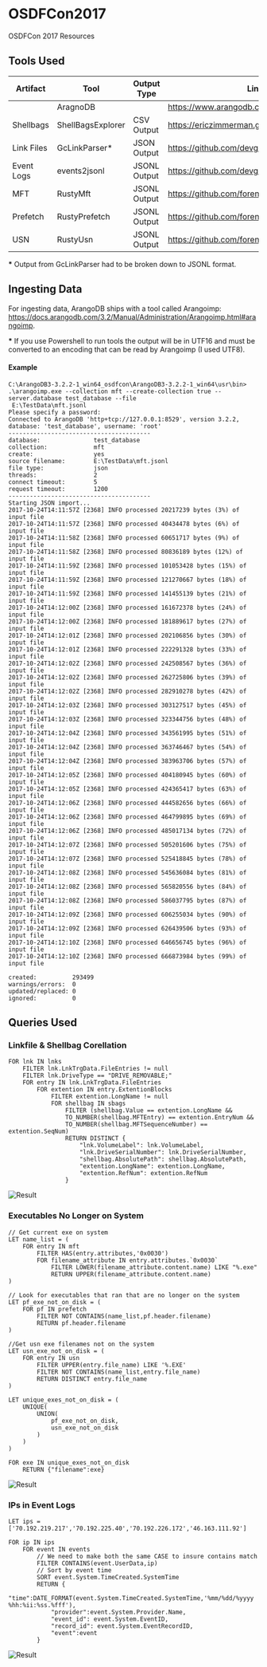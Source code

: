 # OSDFCon2017
OSDFCon 2017 Resources

## Tools Used
| Artifact | Tool | Output Type | Link |
| --- | --- | --- | --- |
| | AragnoDB | | https://www.arangodb.com/ |
| Shellbags | ShellBagsExplorer | CSV Output | https://ericzimmerman.github.io/ |
| Link Files | GcLinkParser* | JSON Output | https://github.com/devgc/GcLinkParser |
| Event Logs | events2jsonl | JSONL Output | https://github.com/devgc/events2jsonl |
| MFT | RustyMft | JSONL Output | https://github.com/forensicmatt/RustyMft |
| Prefetch | RustyPrefetch | JSONL Output | https://github.com/forensicmatt/RustyPrefetch |
| USN | RustyUsn | JSONL Output | https://github.com/forensicmatt/RustyUsn |

**\*** Output from GcLinkParser had to be broken down to JSONL format.

## Ingesting Data
For ingesting data, ArangoDB ships with a tool called Arangoimp: https://docs.arangodb.com/3.2/Manual/Administration/Arangoimp.html#arangoimp.

**\*** If you use Powershell to run tools the output will be in UTF16 and must be converted to an encoding that can be read by Arangoimp (I used UTF8).

#### Example
```
C:\ArangoDB3-3.2.2-1_win64_osdfcon\ArangoDB3-3.2.2-1_win64\usr\bin>
.\arangoimp.exe --collection mft --create-collection true --server.database test_database --file
 E:\TestData\mft.jsonl
Please specify a password:
Connected to ArangoDB 'http+tcp://127.0.0.1:8529', version 3.2.2, database: 'test_database', username: 'root'
----------------------------------------
database:               test_database
collection:             mft
create:                 yes
source filename:        E:\TestData\mft.jsonl
file type:              json
threads:                2
connect timeout:        5
request timeout:        1200
----------------------------------------
Starting JSON import...
2017-10-24T14:11:57Z [2368] INFO processed 20217239 bytes (3%) of input file
2017-10-24T14:11:57Z [2368] INFO processed 40434478 bytes (6%) of input file
2017-10-24T14:11:58Z [2368] INFO processed 60651717 bytes (9%) of input file
2017-10-24T14:11:58Z [2368] INFO processed 80836189 bytes (12%) of input file
2017-10-24T14:11:59Z [2368] INFO processed 101053428 bytes (15%) of input file
2017-10-24T14:11:59Z [2368] INFO processed 121270667 bytes (18%) of input file
2017-10-24T14:11:59Z [2368] INFO processed 141455139 bytes (21%) of input file
2017-10-24T14:12:00Z [2368] INFO processed 161672378 bytes (24%) of input file
2017-10-24T14:12:00Z [2368] INFO processed 181889617 bytes (27%) of input file
2017-10-24T14:12:01Z [2368] INFO processed 202106856 bytes (30%) of input file
2017-10-24T14:12:01Z [2368] INFO processed 222291328 bytes (33%) of input file
2017-10-24T14:12:02Z [2368] INFO processed 242508567 bytes (36%) of input file
2017-10-24T14:12:02Z [2368] INFO processed 262725806 bytes (39%) of input file
2017-10-24T14:12:02Z [2368] INFO processed 282910278 bytes (42%) of input file
2017-10-24T14:12:03Z [2368] INFO processed 303127517 bytes (45%) of input file
2017-10-24T14:12:03Z [2368] INFO processed 323344756 bytes (48%) of input file
2017-10-24T14:12:04Z [2368] INFO processed 343561995 bytes (51%) of input file
2017-10-24T14:12:04Z [2368] INFO processed 363746467 bytes (54%) of input file
2017-10-24T14:12:04Z [2368] INFO processed 383963706 bytes (57%) of input file
2017-10-24T14:12:05Z [2368] INFO processed 404180945 bytes (60%) of input file
2017-10-24T14:12:05Z [2368] INFO processed 424365417 bytes (63%) of input file
2017-10-24T14:12:06Z [2368] INFO processed 444582656 bytes (66%) of input file
2017-10-24T14:12:06Z [2368] INFO processed 464799895 bytes (69%) of input file
2017-10-24T14:12:06Z [2368] INFO processed 485017134 bytes (72%) of input file
2017-10-24T14:12:07Z [2368] INFO processed 505201606 bytes (75%) of input file
2017-10-24T14:12:07Z [2368] INFO processed 525418845 bytes (78%) of input file
2017-10-24T14:12:08Z [2368] INFO processed 545636084 bytes (81%) of input file
2017-10-24T14:12:08Z [2368] INFO processed 565820556 bytes (84%) of input file
2017-10-24T14:12:08Z [2368] INFO processed 586037795 bytes (87%) of input file
2017-10-24T14:12:09Z [2368] INFO processed 606255034 bytes (90%) of input file
2017-10-24T14:12:09Z [2368] INFO processed 626439506 bytes (93%) of input file
2017-10-24T14:12:10Z [2368] INFO processed 646656745 bytes (96%) of input file
2017-10-24T14:12:10Z [2368] INFO processed 666873984 bytes (99%) of input file

created:          293499
warnings/errors:  0
updated/replaced: 0
ignored:          0
```

## Queries Used
### Linkfile & Shellbag Corellation
```
FOR lnk IN lnks
    FILTER lnk.LnkTrgData.FileEntries != null
    FILTER lnk.DriveType == "DRIVE_REMOVABLE;"
    FOR entry IN lnk.LnkTrgData.FileEntries
        FOR extention IN entry.ExtentionBlocks
            FILTER extention.LongName != null
            FOR shellbag IN sbags
                FILTER (shellbag.Value == extention.LongName && 
                TO_NUMBER(shellbag.MFTEntry) == extention.EntryNum && 
                TO_NUMBER(shellbag.MFTSequenceNumber) == extention.SeqNum)
                RETURN DISTINCT {
                    "lnk.VolumeLabel": lnk.VolumeLabel,
                    "lnk.DriveSerialNumber": lnk.DriveSerialNumber,
                    "shellbag.AbsolutePath": shellbag.AbsolutePath,
                    "extention.LongName": extention.LongName, 
                    "extention.RefNum": extention.RefNum
                }
```
![Result](https://github.com/devgc/OSDFCon2017/blob/master/001_lnk_shl_result.png)

### Executables No Longer on System
```
// Get current exe on system
LET name_list = (
    FOR entry IN mft
        FILTER HAS(entry.attributes,'0x0030')
        FOR filename_attribute IN entry.attributes.`0x0030`
            FILTER LOWER(filename_attribute.content.name) LIKE "%.exe"
            RETURN UPPER(filename_attribute.content.name)
)

// Look for executables that ran that are no longer on the system
LET pf_exe_not_on_disk = (
    FOR pf IN prefetch
        FILTER NOT CONTAINS(name_list,pf.header.filename)
        RETURN pf.header.filename
)
    
//Get usn exe filenames not on the system
LET usn_exe_not_on_disk = (
    FOR entry IN usn
        FILTER UPPER(entry.file_name) LIKE '%.EXE'
        FILTER NOT CONTAINS(name_list,entry.file_name)
        RETURN DISTINCT entry.file_name
)

LET unique_exes_not_on_disk = (
    UNIQUE(
        UNION(
            pf_exe_not_on_disk,
            usn_exe_not_on_disk
        )
    )
)

FOR exe IN unique_exes_not_on_disk
    RETURN {"filename":exe}
```
![Result](https://github.com/devgc/OSDFCon2017/blob/master/002_exe_not_on_system_result.png)

### IPs in Event Logs
```
LET ips = ['70.192.219.217','70.192.225.40','70.192.226.172','46.163.111.92']

FOR ip IN ips
    FOR event IN events
        // We need to make both the same CASE to insure contains match
        FILTER CONTAINS(event.UserData,ip)
        // Sort by event time
        SORT event.System.TimeCreated.SystemTime
        RETURN {
            "time":DATE_FORMAT(event.System.TimeCreated.SystemTime,'%mm/%dd/%yyyy %hh:%ii:%ss.%fff'),
            "provider":event.System.Provider.Name,
            "event_id": event.System.EventID,
            "record_id": event.System.EventRecordID,
            "event":event
        }
```
![Result](https://github.com/devgc/OSDFCon2017/blob/master/003_ip_search_result.png)
